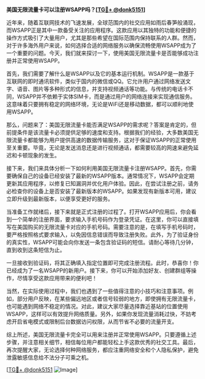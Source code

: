 **美国无限流量卡可以注册WSAPP吗？[[TG💪+ @donk5151](https://t.me/s/donk5151)]**

近年来，随着互联网技术的飞速发展，全球范围内的社交应用如雨后春笋般涌现，而WSAPP正是其中一款备受关注的应用程序。这款应用以其独特的功能和便捷的操作方式吸引了大量用户，尤其是那些希望在国际范围内保持联系的人群。然而，对于许多海外用户来说，如何选择合适的网络服务以确保流畅使用WSAPP成为了一个重要的问题。今天，我们就来探讨一下，使用美国无限流量卡是否能够成功注册并正常使用WSAPP。

首先，我们需要了解什么是WSAPP以及它的基本运行机制。WSAPP是一款基于互联网的即时通讯软件，类似于国内的微信或QQ。它允许用户通过网络发送文字、语音、图片等多种形式的信息，并支持视频通话等功能。与传统的电话卡不同，WSAPP并不依赖于实体SIM卡，而是通过用户的网络连接来实现通信服务。这意味着只要拥有稳定的网络环境，无论是WiFi还是移动数据，都可以顺利地使用WSAPP。

那么，问题来了：美国无限流量卡能否满足WSAPP的需求呢？答案是肯定的，但前提条件是该流量卡必须提供足够的速度和支持。根据我们的经验，大多数美国无限流量卡都能够为用户提供高速的数据传输服务，这对于保证WSAPP的正常使用至关重要。毕竟，无论是发送消息还是进行视频通话，都需要较高的网速来避免延迟和卡顿现象的发生。

接下来，我们来具体分析一下如何利用美国无限流量卡注册WSAPP。首先，你需要确保自己的设备已经安装了最新的WSAPP版本。通常情况下，WSAPP会定期更新其应用程序，以修复已知漏洞并优化用户体验。因此，在尝试注册之前，请务必检查你的设备上是否安装了最新版本的WSAPP。如果发现有新版本可用，建议立即升级到最新版本，以便享受更好的服务。

当准备工作就绪后，接下来就是正式注册的过程了。打开WSAPP应用后，你会看到一个简单的注册界面，要求输入手机号码作为登录凭证。在这里，你可以直接填写在美国购买的无限流量卡对应的手机号码。需要注意的是，在填写手机号码时，要严格按照格式要求输入，以免因信息错误而导致注册失败。此外，为了验证身份的真实性，WSAPP可能会向你发送一条包含验证码的短信。请耐心等待几分钟，直到收到这条短信为止。

一旦接收到验证码，将其正确填入指定位置即可完成注册流程。此时，恭喜你！你已经成为了一名WSAPP的新用户。接下来，你可以开始添加好友、创建群组等操作，尽情享受这款应用带来的便利吧！

当然，在实际使用过程中，我们也遇到了一些值得注意的小技巧和注意事项。例如，部分用户反映，在某些偏远地区或者信号较弱的地方，即使拥有无限流量卡，也可能遇到网络不稳定的情况。对此，建议大家尽量选择靠近基站的位置使用WSAPP，这样可以有效提升网络质量。另外，如果你发现流量消耗过快，不妨考虑开启省电模式或限制后台数据访问权限，从而节省不必要的流量开支。

综上所述，美国无限流量卡完全可以用来注册并正常使用WSAPP。只要遵循上述步骤，并注意相关细节，相信每位用户都能轻松上手这款优秀的社交工具。最后，再次提醒大家，无论选择何种网络服务，都应注重网络安全和个人隐私保护，避免泄露敏感信息给不法分子可乘之机。

[[TG💪+ @donk5151](https://t.me/s/donk5151) ![Image](https://i.postimg.cc/rwNCRYN7/Snipaste-2025-04-30-17-27-05.png)]